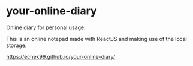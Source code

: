 # your-online-diary
Online diary for personal usage.

This is an online notepad made with ReactJS and making use of the local storage.

https://echek99.github.io/your-online-diary/
